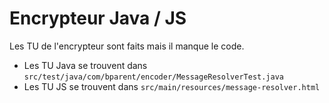 # Encrypteur Java / JS

Les TU de l'encrypteur sont faits mais il manque le code. 
- Les TU Java se trouvent dans `src/test/java/com/bparent/encoder/MessageResolverTest.java`
- Les TU JS se trouvent dans `src/main/resources/message-resolver.html`